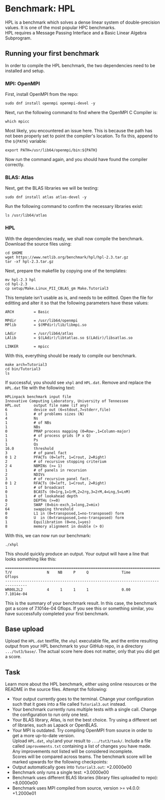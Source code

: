 # Benchmark: HPL
HPL is a benchmark which solves a dense linear system of double-precision values. It is one of the most popular HPC benchmarks.<br>
HPL requires a Message Passing Interface and a Basic Linear Algebra Subprogram.<br>
## Running your first benchmark
In order to compile the HPL benchmark, the two dependencies need to be installed and setup.
### MPI: OpenMPI
First, install OpenMPI from the repo:
```
sudo dnf install openmpi openmpi-devel -y
```
Next, run the following command to find where the OpenMPI C Compiler is:
```
which mpicc
```
Most likely, you encountered an issue here. This is because the path has not been properly set to point the compiler's location. To fix this, append to the ```${PATH}``` variable:
```
export PATH=/usr/lib64/openmpi/bin:${PATH}
```
Now run the command again, and you should have found the compiler correctly.
### BLAS: Atlas
Next, get the BLAS libraries we will be testing:
```
sudo dnf install atlas atlas-devel -y
```
Run the following command to confirm the necessary libraries exist:
```
ls /usr/lib64/atlas
```
### HPL
With the dependencies ready, we shall now compile the benchmark.<br>
Download the source files using:
```
cd $HOME
wget https://www.netlib.org/benchmark/hpl/hpl-2.3.tar.gz
tar -xf hpl-2.3.tar.gz
```
Next, prepare the makefile by copying one of the templates:
```
mv hpl-2.3 hpl
cd hpl-2.3
cp setup/Make.Linux_PII_CBLAS_gm Make.Tutorial3
```
This template isn't usable as is, and needs to be editted. Open the file for editting and alter it so that the following parameters have these values:
```
ARCH         = Basic

MPdir        = /usr/lib64/openmpi
MPlib        = $(MPdir)/lib/libmpi.so

LAdir        = /usr/lib64/atlas
LAlib        = $(LAdir)/libtatlas.so $(LAdir)/libsatlas.so

LINKER       = mpicc
```
With this, everything should be ready to compile our benchmark.
```
make arch=Tutorial3
cd bin/Tutorial3
ls
```
If successful, you should see ```xhpl``` and ```HPL.dat```. Remove and replace the ```HPL.dat``` file with the following text:
```
HPLinpack benchmark input file
Innovative Computing Laboratory, University of Tennessee
HPL.out      output file name (if any)
6            device out (6=stdout,7=stderr,file)
1            # of problems sizes (N)
4            Ns
1            # of NBs
1            NBs
0            PMAP process mapping (0=Row-,1=Column-major)
1            # of process grids (P x Q)
1            Ps
1            Qs
16.0         threshold
3            # of panel fact
0 1 2        PFACTs (0=left, 1=Crout, 2=Right)
2            # of recursive stopping criterium
2 4          NBMINs (>= 1)
1            # of panels in recursion
2            NDIVs
3            # of recursive panel fact.
0 1 2        RFACTs (0=left, 1=Crout, 2=Right)
1            # of broadcast
0            BCASTs (0=1rg,1=1rM,2=2rg,3=2rM,4=Lng,5=LnM)
1            # of lookahead depth
0            DEPTHs (>=0)
2            SWAP (0=bin-exch,1=long,2=mix)
64           swapping threshold
0            L1 in (0=transposed,1=no-transposed) form
0            U  in (0=transposed,1=no-transposed) form
1            Equilibration (0=no,1=yes)
8            memory alignment in double (> 0)
```
With this, we can now run our benchmark:
```
./xhpl
```
This should quickly produce an output. Your output will have a line that looks something like this:
```
================================================================================
T/V                N    NB     P     Q               Time                 Gflops
--------------------------------------------------------------------------------
WR00L2L2           4     1     1     1               0.00             7.1014e-04
```
This is the summary of your benchmark result. In this case, the benchmark got a score of 7.1014e-04 Gflops. If you see this or something similar, you have successfully completed your first benchmark.
## Base upload
Upload the ```HPL.dat``` textfile, the ```xhpl``` executable file, and the entire resulting output from your HPL benchmark to your GitHub repo, in a directory ```.../tut3/base/```. The actual score here does not matter, only that you did get a score.
## Task
Learn more about the HPL benchmark, either using online resources or the README in the source files. Attempt the following:
- Your output currently goes to the terminal. Change your configuration such that it goes into a file called ```Tutorial3.out``` instead.
- Your benchmark currently runs multiple tests with a single call. Change the configuration to run only one test.
- Your BLAS library, Atlas, is not the best choice. Try using a different set of libraries, such as Lapack or OpenBLAS.
- Your MPI is outdated. Try compiling OpenMPI from source in order to get a more up-to-date version.<br>
Upload ```HPL.dat```, ```xhpl```and your result to ```.../tut3/task/```. Include a file called ```improvements.txt``` containing a list of changes you have made. Any improvements not listed will be considered incomplete.<br>
Scores will be compared across teams. The benchmark score will be marked upwards for the following checkpoints:
- Output automatically goes into ```Tutorial3.out```: +2.0000e00
- Benchmark only runs a single test: +3.0000e00
- Benchmark uses different BLAS libraries (library files uploaded to repo): +8.0000e00
- Benchmark uses MPI compiled from source, version >= v4.0.0: +1.2000e01